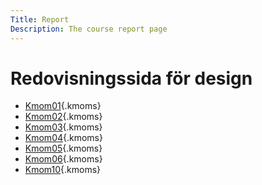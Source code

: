 ```yaml
---
Title: Report
Description: The course report page
---
```


Redovisningssida för design
==================

* [Kmom01](report/kmom01){.kmoms}
* [Kmom02](report/kmom02){.kmoms}
* [Kmom03](report/kmom03){.kmoms}
* [Kmom04](report/kmom04){.kmoms}
* [Kmom05](report/kmom05){.kmoms}
* [Kmom06](report/kmom06){.kmoms}
* [Kmom10](report/kmom10){.kmoms}